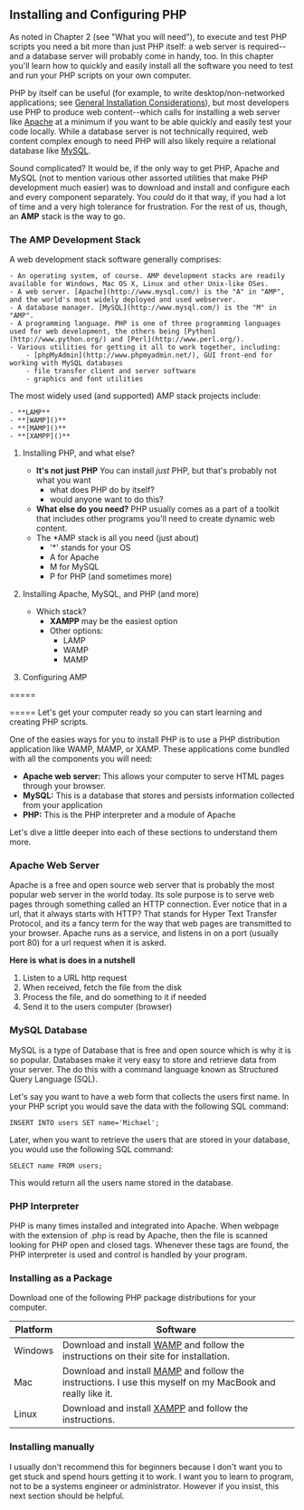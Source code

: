 ## Installing and Configuring PHP

As noted in Chapter 2 (see "What you will need"), to execute and test PHP scripts you need a bit more than just PHP itself: a web server is required--and a database server will probably come in handy, too. In this chapter you'll learn how to quickly and easily install all the software you need to test and run your PHP scripts on your own computer.

PHP by itself can be useful (for example, to write desktop/non-networked applications; see [General Installation Considerations](http://www.php.net/manual/en/install.general.php)), but most developers use PHP to produce web content--which calls for installing a web server like [Apache](http://httpd.apache.org/) at a minimum if you want to be able quickly and easily test your code locally. While a database server is not technically required, web content complex enough to need PHP will also likely require a relational database like [MySQL](http://www.mysql.com/).

Sound complicated? It would be, if the only way to get PHP, Apache and MySQL (not to mention various other assorted utilities that make PHP development much easier) was to download and install and configure each and every component separately. You *could* do it that way, if you had a lot of time and a very high tolerance for frustration. For the rest of us, though, an **AMP** stack is the way to go.


### The AMP Development Stack

A web development stack software generally comprises:

	- An operating system, of course. AMP development stacks are readily available for Windows, Mac OS X, Linux and other Unix-like OSes.
	- A web server. [Apache](http://www.mysql.com/) is the "A" in "AMP", and the world's most widely deployed and used webserver.
	- A database manager. [MySQL](http://www.mysql.com/) is the "M" in "AMP".
	- A programming language. PHP is one of three programming languages used for web development, the others being [Python](http://www.python.org/) and [Perl](http://www.perl.org/).
	- Various utilities for getting it all to work together, including:
		- [phpMyAdmin](http://www.phpmyadmin.net/), GUI front-end for working with MySQL databases
		- file transfer client and server software
		- graphics and font utilities

The most widely used (and supported) AMP stack projects include:

	- **LAMP**
	- **[WAMP]()**
	- **[MAMP]()**
	- **[XAMPP]()**




1. Installing PHP, and what else?
   - **It's not just PHP** You can install *just* PHP, but that's probably not what you want
	 - what does PHP do by itself?
	 - would anyone want to do this?
   - **What else do you need?** PHP usually comes as a part of a toolkit that includes other programs you'll need to create dynamic web content.
   - The *AMP stack is all you need (just about)
	 - '*' stands for your OS
	 - A for Apache
	 - M for MySQL
	 - P for PHP (and sometimes more)

2. Installing Apache, MySQL, and PHP (and more)
   - Which stack?
	 - **XAMPP** may be the easiest option
	 - Other options:
	   - LAMP
	   - WAMP
	   - MAMP

3. Configuring AMP

=====



=====
Let's get your computer ready so you can start learning and creating PHP scripts.

One of the easies ways for you to install PHP is to use a PHP distribution application like WAMP, MAMP, or XAMP. These applications come bundled with all the components you will need:

- **Apache web server:** This allows your computer to serve HTML pages through your browser.
- **MySQL:** This is a database that stores and persists information collected from your application
- **PHP:** This is the PHP interpreter and a module of Apache 

Let's dive a little deeper into each of these sections to understand them more.

### Apache Web Server
Apache is a free and open source web server that is probably the most popular web server in the world today. Its sole purpose is to serve web pages through something called an HTTP connection. Ever notice that in a url, that it always starts with HTTP? That stands for Hyper Text Transfer Protocol, and its a fancy term for the way that web pages are transmitted to your browser. Apache runs as a service, and listens in on a port (usually port 80) for a url request when it is asked.

**Here is what is does in a nutshell**

1. Listen to a URL http request 
2. When received, fetch the file from the disk
3. Process the file, and do something to it if needed
4. Send it to the users computer (browser)

### MySQL Database
MySQL is a type of Database that is free and open source which is why it is so popular. Databases make it very easy to store and retrieve data from your server. The do this with a command language known as Structured Query Language (SQL).

Let's say you want to have a web form that collects the users first name. In your PHP script you would save the data with the following SQL command:

	INSERT INTO users SET name='Michael';  
	
Later, when you want to retrieve the users that are stored in your database, you would use the following SQL command:

	SELECT name FROM users;	

This would return all the users name stored in the database.

### PHP Interpreter
PHP is many times installed and integrated into Apache. When webpage with the extension of .php is read by Apache, then the file is scanned looking for PHP open and closed tags. Whenever these tags are found, the PHP interpreter is used and control is handled by your program.

### Installing as a Package
Download one of the following PHP package distributions for your computer.

|Platform|Software|
|-|-|
|Windows|Download and install [WAMP](http://www.wampserver.com/en) and follow the instructions on their site for installation.|
|Mac|Download and install [MAMP](http://www.mamp.info/en) and follow the instructions. I use this myself on my MacBook and really like it.|
|Linux|Download and install [XAMPP](http://www.apachefriends.org/en/xampp.html) and follow the instructions.|

### Installing manually
I usually don't recommend this for beginners because I don't want you to get stuck and spend hours getting it to work. I want you to learn to program, not to be a systems engineer or administrator. However if you insist, this next section should be helpful.
